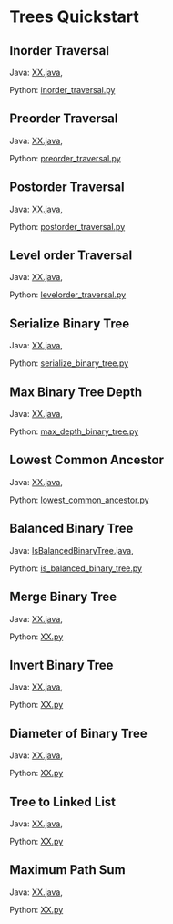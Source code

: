 # Trees Quickstart

## Inorder Traversal
Java: [XX.java](https://github.com/samgh/6-Weeks-to-Interview-Ready/blob/master/quickstart_guides/trees/java/XX.java),

Python: [inorder_traversal.py](https://github.com/samgh/6-Weeks-to-Interview-Ready/blob/master/quickstart_guides/trees/python/inorder_traversal.py)

## Preorder Traversal
Java: [XX.java](https://github.com/samgh/6-Weeks-to-Interview-Ready/blob/master/quickstart_guides/trees/java/XX.java),

Python: [preorder_traversal.py](https://github.com/samgh/6-Weeks-to-Interview-Ready/blob/master/quickstart_guides/trees/python/preorder_traversal.py)

## Postorder Traversal
Java: [XX.java](https://github.com/samgh/6-Weeks-to-Interview-Ready/blob/master/quickstart_guides/trees/java/XX.java),

Python: [postorder_traversal.py](https://github.com/samgh/6-Weeks-to-Interview-Ready/blob/master/quickstart_guides/trees/python/postorder_traversal.py)

## Level order Traversal
Java: [XX.java](https://github.com/samgh/6-Weeks-to-Interview-Ready/blob/master/quickstart_guides/trees/java/XX.java),

Python: [levelorder_traversal.py](https://github.com/samgh/6-Weeks-to-Interview-Ready/blob/master/quickstart_guides/trees/python/levelorder_traversal.py)

## Serialize Binary Tree
Java: [XX.java](https://github.com/samgh/6-Weeks-to-Interview-Ready/blob/master/quickstart_guides/trees/java/XX.java),

Python: [serialize_binary_tree.py](https://github.com/samgh/6-Weeks-to-Interview-Ready/blob/master/quickstart_guides/trees/python/serialize_binary_tree.py)

## Max Binary Tree Depth
Java: [XX.java](https://github.com/samgh/6-Weeks-to-Interview-Ready/blob/master/quickstart_guides/trees/java/XX.java),

Python: [max_depth_binary_tree.py](https://github.com/samgh/6-Weeks-to-Interview-Ready/blob/master/quickstart_guides/trees/python/max_depth_binary_tree.py)

## Lowest Common Ancestor
Java: [XX.java](https://github.com/samgh/6-Weeks-to-Interview-Ready/blob/master/quickstart_guides/trees/java/XX.java),

Python: [lowest_common_ancestor.py](https://github.com/samgh/6-Weeks-to-Interview-Ready/blob/master/quickstart_guides/trees/python/lowest_common_ancestor.py)

## Balanced Binary Tree
Java: [IsBalancedBinaryTree.java](https://github.com/samgh/6-Weeks-to-Interview-Ready/blob/master/quickstart_guides/trees/java/XX.java),

Python: [is_balanced_binary_tree.py](https://github.com/samgh/6-Weeks-to-Interview-Ready/blob/master/quickstart_guides/trees/python/is_balanced_binary_tree.py)

## Merge Binary Tree
Java: [XX.java](https://github.com/samgh/6-Weeks-to-Interview-Ready/blob/master/quickstart_guides/trees/java/XX.java),

Python: [XX.py](https://github.com/samgh/6-Weeks-to-Interview-Ready/blob/master/quickstart_guides/trees/python/XX.py)

## Invert Binary Tree
Java: [XX.java](https://github.com/samgh/6-Weeks-to-Interview-Ready/blob/master/quickstart_guides/trees/java/XX.java),

Python: [XX.py](https://github.com/samgh/6-Weeks-to-Interview-Ready/blob/master/quickstart_guides/trees/python/XX.py)

## Diameter of Binary Tree
Java: [XX.java](https://github.com/samgh/6-Weeks-to-Interview-Ready/blob/master/quickstart_guides/trees/java/XX.java),

Python: [XX.py](https://github.com/samgh/6-Weeks-to-Interview-Ready/blob/master/quickstart_guides/trees/python/XX.py)

## Tree to Linked List
Java: [XX.java](https://github.com/samgh/6-Weeks-to-Interview-Ready/blob/master/quickstart_guides/trees/java/XX.java),

Python: [XX.py](https://github.com/samgh/6-Weeks-to-Interview-Ready/blob/master/quickstart_guides/trees/python/XX.py)

## Maximum Path Sum
Java: [XX.java](https://github.com/samgh/6-Weeks-to-Interview-Ready/blob/master/quickstart_guides/trees/java/XX.java),

Python: [XX.py](https://github.com/samgh/6-Weeks-to-Interview-Ready/blob/master/quickstart_guides/trees/python/XX.py)


